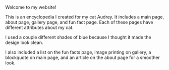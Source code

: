 Welcome to my website!

This is an encyclopedia I created for my cat Audrey. It includes a main page, about page, gallery page, and fun fact page. Each of these pages have different attributes about my cat.

I used a couple different shades of blue because I thought it made the design look clean. 

I also included a list on the fun facts page, image printing on gallery, a blockquote on main page, and an article on the about page for a smoother look.
